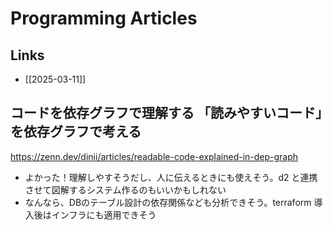 # Programming Articles

## Links

- [[2025-03-11]]

## コードを依存グラフで理解する 「読みやすいコード」を依存グラフで考える

https://zenn.dev/dinii/articles/readable-code-explained-in-dep-graph

- よかった！理解しやすそうだし、人に伝えるときにも使えそう。d2 と連携させて図解するシステム作るのもいいかもしれない
- なんなら、DBのテーブル設計の依存関係なども分析できそう。terraform 導入後はインフラにも適用できそう
